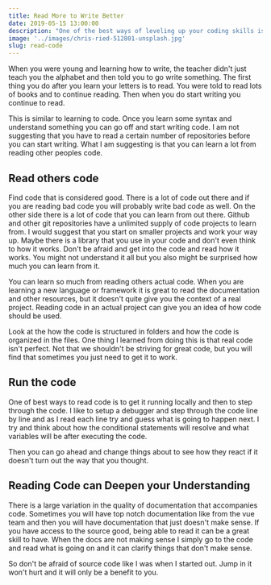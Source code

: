 ```yaml
---
title: Read More to Write Better
date: 2019-05-15 13:00:00
description: "One of the best ways of leveling up your coding skills is to read more code."
image: '../images/chris-ried-512801-unsplash.jpg'
slug: read-code
---
```


When you were young and learning how to write, the teacher didn't just teach you the alphabet and then told you to go write something. The first thing you do after you learn your letters is to read. You were told to read lots of books and to continue reading. Then when you do start writing you continue to read.

This is similar to learning to code. Once you learn some syntax and understand something you can go off and start writing code. I am not suggesting that you have to read a certain number of repositories before you can start writing. What I am suggesting is that you can learn a lot from reading other peoples code.

## Read others code
Find code that is considered good. There is a lot of code out there and if you are reading bad code you will probably write bad code as well. On the other side there is a lot of code that you can learn from out there. Github and other git repositories have a unlimited supply of code projects to learn from. I would suggest that you start on smaller projects and work your way up. Maybe there is a library that you use in your code and don't even think to how it works. Don't be afraid and get into the code and read how it works. You might not understand it all but you also might be surprised how much you can learn from it. 

You can learn so much from reading others actual code. When you are learning a new language or framework it is great to read the documentation and other resources, but it doesn't quite give you the context of a real project. Reading code in an actual project can give you an idea of how code should be used. 

Look at the how the code is structured in folders and how the code is organized in the files. One thing I learned from doing this is that real code isn't perfect. Not that we shouldn't be striving for great code, but you will find that sometimes you just need to get it to work. 

## Run the code
One of best ways to read code is to get it running locally and then to step through the code. I like to setup a debugger and step through the code line by line and as I read each line try and guess what is going to happen next. I try and think about how the conditional statements will resolve and what variables will be after executing the code. 

Then you can go ahead and change things about to see how they react if it doesn't turn out the way that you thought. 

## Reading Code can Deepen your Understanding
There is a large variation in the quality of documentation that accompanies code. Sometimes you will have top notch documentation like from the vue team and then you will have documentation that just doesn't make sense. If you have access to the source good, being able to read it can be a great skill to have. When the docs are not making sense I simply go to the code and read what is going on and it can clarify things that don't make sense. 

So don't be afraid of source code like I was when I started out. Jump in it won't hurt and it will only be a benefit to you.